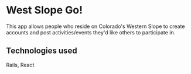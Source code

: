 # West Slope Go!
This app allows people who reside on Colorado's Western Slope to create accounts and post activities/events they'd like others to participate in. 
## Technologies used
Rails, React


